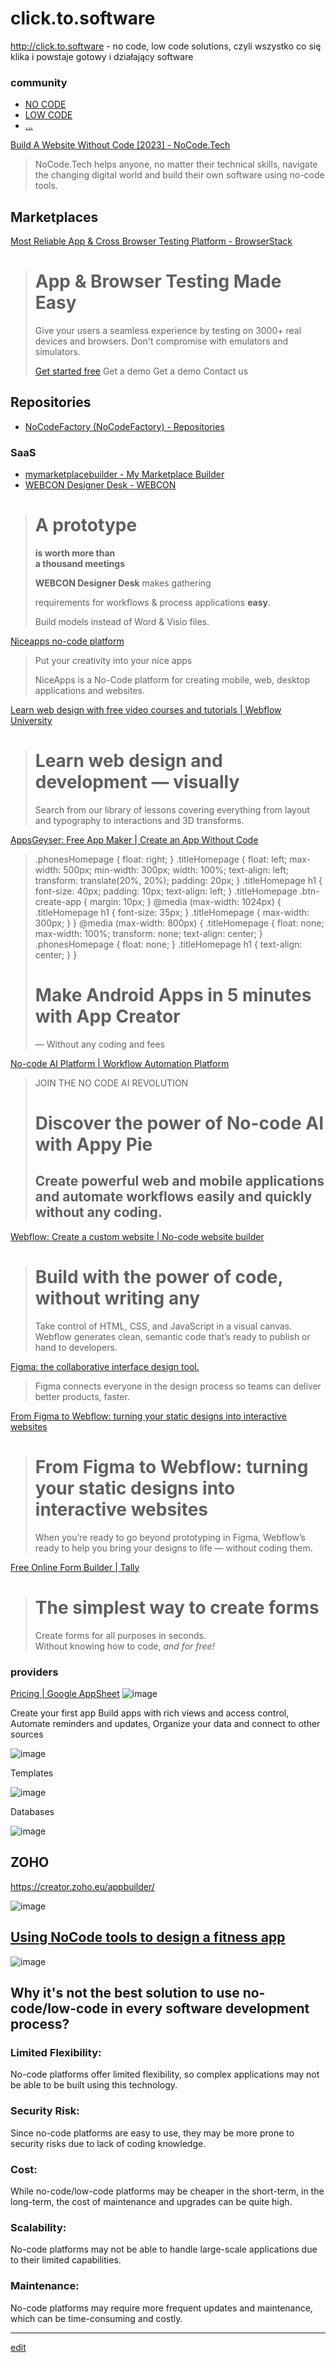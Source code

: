 # click.to.software

http://click.to.software - no code, low code solutions,  czyli wszystko co się klika i powstaje gotowy i działający software 


### community

+ [NO CODE]()
+ [LOW CODE]()
+ [...]()



[Build A Website Without Code [2023] - NoCode.Tech](https://www.nocode.tech/uses-cases/website)
> NoCode.Tech helps anyone, no matter their technical skills, navigate the changing digital world and build their own software using no-code tools.



## Marketplaces

[Most Reliable App & Cross Browser Testing Platform - BrowserStack](https://www.browserstack.com/)

> # App & Browser Testing Made Easy
> 
> Give your users a seamless experience by testing on 3000+ real devices and browsers. Don't compromise with emulators and simulators.
> 
> [Get started free](https://www.browserstack.com/users/sign_up) Get a demo Get a demo Contact us




## Repositories

+ [NoCodeFactory (NoCodeFactory) - Repositories](https://github.com/NoCodeFactory?tab=repositories)



### SaaS

+ [mymarketplacebuilder - My Marketplace Builder](https://mymarketplacebuilder.com/new-pricing/)
+ [WEBCON Designer Desk - WEBCON](https://webcon.com/designerdesk/)

> # **A prototype**  
> **is worth more than  
> a thousand meetings**
> 
> **WEBCON Designer Desk** makes gathering
> 
> requirements for workflows & process applications **easy**.
> 
> Build models instead of Word & Visio files.

[Niceapps no-code platform](https://niceapps.io/)

> Put your creativity into your nice apps
> 
> NiceApps is a No-Code platform for creating mobile, web, desktop applications and websites.

[Learn web design with free video courses and tutorials | Webflow University](https://university.webflow.com/)

> # Learn web design and development — visually
> 
> Search from our library of lessons covering everything from layout and typography to interactions and 3D transforms.
> 


[AppsGeyser: Free App Maker | Create an App Without Code](https://appsgeyser.com/)

> .phonesHomepage { float: right; } .titleHomepage { float: left; max-width: 500px; min-width: 300px; width: 100%; text-align: left; transform: translate(20%, 20%); padding: 20px; } .titleHomepage h1 { font-size: 40px; padding: 10px; text-align: left; } .titleHomepage .btn-create-app { margin: 10px; } @media (max-width: 1024px) { .titleHomepage h1 { font-size: 35px; } .titleHomepage { max-width: 300px; } } @media (max-width: 800px) { .titleHomepage { float: none; max-width: 100%; transform: none; text-align: center; } .phonesHomepage { float: none; } .titleHomepage h1 { text-align: center; } }
> 
> # Make Android Apps in 5 minutes with **App Creator**
> 
> — Without any coding and fees



[No-code AI Platform | Workflow Automation Platform](https://www.appypie.com/)

> JOIN THE NO CODE AI REVOLUTION
> 
> # Discover the power of No-code AI with Appy Pie
> 
> ## Create powerful web and mobile applications and automate workflows easily and quickly without any coding.


[Webflow: Create a custom website | No-code website builder](https://webflow.com/)

> # Build with the power of code, without writing any
> 
> Take control of HTML, CSS, and JavaScript in a visual canvas. Webflow generates clean, semantic code that’s ready to publish or hand to developers.


[Figma: the collaborative interface design tool.](https://www.figma.com/)

> Figma connects everyone in the design process so teams can deliver better products, faster.


[From Figma to Webflow: turning your static designs into interactive websites](https://webflow.com/blog/from-figma-to-webflow-turning-your-static-designs-into-interactive-websites)

> # From Figma to Webflow: turning your static designs into interactive websites
> 
> When you’re ready to go beyond prototyping in Figma, Webflow’s ready to help you bring your designs to life — without coding them.



[Free Online Form Builder | Tally](https://tally.so/?version=5)

> # The simplest way to create forms
> 
> Create forms for all purposes in seconds.  
> Without knowing how to code, _and for free!_


### providers

[Pricing | Google AppSheet](https://about.appsheet.com/pricing/)
![image](https://user-images.githubusercontent.com/5669657/208435526-72e5ee15-9621-4ac2-b897-ff256af8bae0.png)

Create your first app
Build apps with rich views and access control, Automate reminders and updates, Organize your data and connect to other sources

![image](https://user-images.githubusercontent.com/5669657/208435608-4fd7d590-2b36-4b22-a714-6355251bd03c.png)

Templates

![image](https://user-images.githubusercontent.com/5669657/208435701-4db0212c-d167-4b3c-94a1-d9b1f1fe4dcb.png)

Databases

![image](https://user-images.githubusercontent.com/5669657/208435790-32273696-edff-4b12-b499-888f0960ec52.png)


## ZOHO

https://creator.zoho.eu/appbuilder/

![image](https://user-images.githubusercontent.com/5669657/208443662-6d9f6ea9-1bc8-4859-861c-72d75cfceeec.png)


## [Using NoCode tools to design a fitness app](https://www.ballketing.com/post/nocode-tools-fitness-app)

![image](https://user-images.githubusercontent.com/5669657/213708054-e84dbfd0-c95c-4212-ad2f-b31cb208e95f.png)



## Why it's not the best solution to use no-code/low-code in every software development process?


### Limited Flexibility:

No-code platforms offer limited flexibility, so complex applications may not be able to be built using this technology.  


### Security Risk: 

Since no-code platforms are easy to use, they may be more prone to security risks due to lack of coding knowledge.  


### Cost: 

While no-code/low-code platforms may be cheaper in the short-term, in the long-term, the cost of maintenance and upgrades can be quite high.  


### Scalability: 

No-code platforms may not be able to handle large-scale applications due to their limited capabilities.  


### Maintenance: 

No-code platforms may require more frequent updates and maintenance, which can be time-consuming and costly.





---

[edit](https://github.com/text-to-software/click.to.software/edit/main/README.md)
